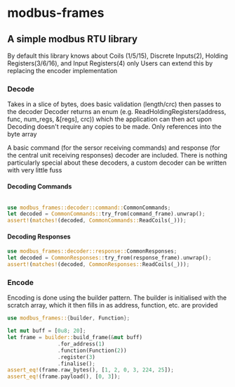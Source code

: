 # modbus-frames

## A simple modbus RTU library

By default this library knows about Coils (1/5/15), Discrete Inputs(2), Holding Registers(3/6/16), and Input Registers(4) only
Users can extend this by replacing the encoder implementation

### Decode

Takes in a slice of bytes, does basic validation (length/crc) then passes to the decoder
Decoder returns an enum (e.g. ReadHoldingRegisters(address, func, num_regs, &[regs], crc)) which the application can then act upon
Decoding doesn't require any copies to be made. Only references into the byte array

A basic command (for the sersor receiving commands) and response (for the central unit receiving responses) decoder are included.
There is nothing particularly special about these decoders, a custom decoder can be written with very little fuss

#### Decoding Commands

```rust

use modbus_frames::decoder::command::CommonCommands;
let decoded = CommonCommands::try_from(command_frame).unwrap();
assert!(matches!(decoded, CommonCommands::ReadCoils(_)));
```

#### Decoding Responses

```rust
use modbus_frames::decoder::response::CommonResponses;
let decoded = CommonResponses::try_from(response_frame).unwrap();
assert!(matches!(decoded, CommonResponses::ReadCoils(_)));
```

### Encode

Encoding is done using the builder pattern. The builder is initialised with the scratch array, which it then fills in as
address, function, etc. are provided

```rust
use modbus_frames::{builder, Function};

let mut buff = [0u8; 20];
let frame = builder::build_frame(&mut buff)
                .for_address(1)
                .function(Function(2))
                .register(3)
                .finalise();
assert_eq!(frame.raw_bytes(), [1, 2, 0, 3, 224, 25]);
assert_eq!(frame.payload(), [0, 3]);
```
